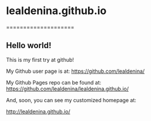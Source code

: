 # lealdenina.github.io
====================

## Hello world!

This is my first try at github!

My Github user page is at: 
https://github.com/lealdenina/

My Github Pages repo can be found at:  
https://github.com/lealdenina/lealdenina.github.io/

And, soon, you can see my customized homepage at:

http://lealdenina.github.io/